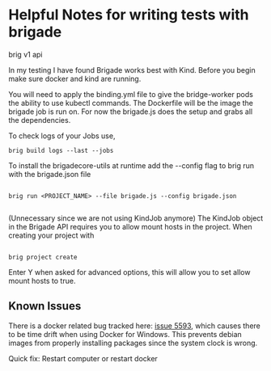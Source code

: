 # Helpful Notes for writing tests with brigade
brig v1 api

In my testing I have found Brigade works best with Kind. Before you begin make sure docker and kind are running. 

You will need to apply the binding.yml file to give the bridge-worker pods the ability to use kubectl commands. The Dockerfile will be the image the brigade job is run on. For now the brigade.js does the setup and grabs all the dependencies.


To check logs of your Jobs use,

```
brig build logs --last --jobs

```

To install the brigadecore-utils at runtime add the --config flag to brig run with the brigade.json file

```

brig run <PROJECT_NAME> --file brigade.js --config brigade.json
 
```

(Unnecessary since we are not using KindJob anymore) The KindJob object in the Brigade API requires you to allow mount hosts in the project. When creating your project with 

```

brig project create

```

Enter Y when asked for advanced options, this will allow you to set allow mount hosts to true.


## Known Issues

There is a docker related bug tracked here: [issue 5593](https://github.com/docker/for-win/issues/5593), which causes there to be time drift when using Docker for Windows. This prevents debian images from properly installing packages since the system clock is wrong. 

Quick fix: Restart computer or restart docker

